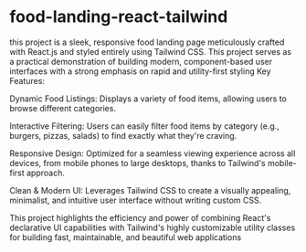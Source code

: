 # food-landing-react-tailwind
this project is a sleek, responsive food landing page meticulously crafted with React.js and styled entirely using Tailwind CSS. This project serves as a practical demonstration of building modern, component-based user interfaces with a strong emphasis on rapid and utility-first styling
Key Features:

Dynamic Food Listings: Displays a variety of food items, allowing users to browse different categories.

Interactive Filtering: Users can easily filter food items by category (e.g., burgers, pizzas, salads) to find exactly what they're craving.

Responsive Design: Optimized for a seamless viewing experience across all devices, from mobile phones to large desktops, thanks to Tailwind's mobile-first approach.

Clean & Modern UI: Leverages Tailwind CSS to create a visually appealing, minimalist, and intuitive user interface without writing custom CSS.

This project highlights the efficiency and power of combining React's declarative UI capabilities with Tailwind's highly customizable utility classes for building fast, maintainable, and beautiful web applications
